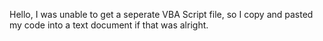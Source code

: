 Hello, I was unable to get a seperate VBA Script file, so I copy and pasted my code into a text document if that was alright.
